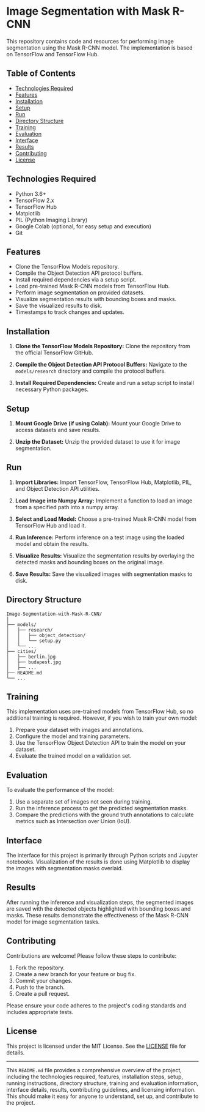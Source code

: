 # Image Segmentation with Mask R-CNN

This repository contains code and resources for performing image segmentation using the Mask R-CNN model. The implementation is based on TensorFlow and TensorFlow Hub.

## Table of Contents
- [Technologies Required](#technologies-required)
- [Features](#features)
- [Installation](#installation)
- [Setup](#setup)
- [Run](#run)
- [Directory Structure](#directory-structure)
- [Training](#training)
- [Evaluation](#evaluation)
- [Interface](#interface)
- [Results](#results)
- [Contributing](#contributing)
- [License](#license)

## Technologies Required

- Python 3.6+
- TensorFlow 2.x
- TensorFlow Hub
- Matplotlib
- PIL (Python Imaging Library)
- Google Colab (optional, for easy setup and execution)
- Git

## Features

- Clone the TensorFlow Models repository.
- Compile the Object Detection API protocol buffers.
- Install required dependencies via a setup script.
- Load pre-trained Mask R-CNN models from TensorFlow Hub.
- Perform image segmentation on provided datasets.
- Visualize segmentation results with bounding boxes and masks.
- Save the visualized results to disk.
- Timestamps to track changes and updates.

## Installation

1. **Clone the TensorFlow Models Repository:**
   Clone the repository from the official TensorFlow GitHub.

2. **Compile the Object Detection API Protocol Buffers:**
   Navigate to the `models/research` directory and compile the protocol buffers.

3. **Install Required Dependencies:**
   Create and run a setup script to install necessary Python packages.

## Setup

1. **Mount Google Drive (if using Colab):**
   Mount your Google Drive to access datasets and save results.

2. **Unzip the Dataset:**
   Unzip the provided dataset to use it for image segmentation.

## Run

1. **Import Libraries:**
   Import TensorFlow, TensorFlow Hub, Matplotlib, PIL, and Object Detection API utilities.

2. **Load Image into Numpy Array:**
   Implement a function to load an image from a specified path into a numpy array.

3. **Select and Load Model:**
   Choose a pre-trained Mask R-CNN model from TensorFlow Hub and load it.

4. **Run Inference:**
   Perform inference on a test image using the loaded model and obtain the results.

5. **Visualize Results:**
   Visualize the segmentation results by overlaying the detected masks and bounding boxes on the original image.

6. **Save Results:**
   Save the visualized images with segmentation masks to disk.

## Directory Structure

```
Image-Segmentation-with-Mask-R-CNN/
│
├── models/
│   ├── research/
│   │   ├── object_detection/
│   │   └── setup.py
│   └── ...
├── cities/
│   ├── berlin.jpg
│   ├── budapest.jpg
│   ├── ...
├── README.md
└── ...
```

## Training

This implementation uses pre-trained models from TensorFlow Hub, so no additional training is required. However, if you wish to train your own model:

1. Prepare your dataset with images and annotations.
2. Configure the model and training parameters.
3. Use the TensorFlow Object Detection API to train the model on your dataset.
4. Evaluate the trained model on a validation set.

## Evaluation

To evaluate the performance of the model:

1. Use a separate set of images not seen during training.
2. Run the inference process to get the predicted segmentation masks.
3. Compare the predictions with the ground truth annotations to calculate metrics such as Intersection over Union (IoU).

## Interface

The interface for this project is primarily through Python scripts and Jupyter notebooks. Visualization of the results is done using Matplotlib to display the images with segmentation masks overlaid.

## Results

After running the inference and visualization steps, the segmented images are saved with the detected objects highlighted with bounding boxes and masks. These results demonstrate the effectiveness of the Mask R-CNN model for image segmentation tasks.

## Contributing

Contributions are welcome! Please follow these steps to contribute:

1. Fork the repository.
2. Create a new branch for your feature or bug fix.
3. Commit your changes.
4. Push to the branch.
5. Create a pull request.

Please ensure your code adheres to the project's coding standards and includes appropriate tests.

## License

This project is licensed under the MIT License. See the [LICENSE](LICENSE) file for details.

---

This `README.md` file provides a comprehensive overview of the project, including the technologies required, features, installation steps, setup, running instructions, directory structure, training and evaluation information, interface details, results, contributing guidelines, and licensing information. This should make it easy for anyone to understand, set up, and contribute to the project.
